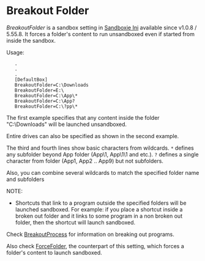 # Breakout Folder

_BreakoutFolder_  is a sandbox setting in [Sandboxie Ini](SandboxieIni.md) available since v1.0.8 / 5.55.8. It forces a folder's content to run unsandboxed even if started from inside the sandbox.

Usage:

```
   .
   .
   .
   [DefaultBox]
   BreakoutFolder=C:\Downloads
   BreakoutFolder=E:\
   BreakoutFolder=C:\App\*
   BreakoutFolder=C:\App?
   BreakoutFolder=C:\?pp\*
```

The first example specifies that any content inside the folder "C:\Downloads" will be launched unsandboxed.

Entire drives can also be specified as shown in the second example.

The third and fourth lines show basic characters from wildcards.
`*` defines any subfolder beyond App folder (App\1, App\1\1 and etc.).
`?` defines a single character from folder (App1, App2 .. App9) but not subfolders.

Also, you can combine several wildcards to match the specified folder name and subfolders

NOTE:
 * Shortcuts that link to a program outside the specified folders will be launched sandboxed. For example: if you place a shortcut inside a broken out folder and it links to some program in a non broken out folder, then the shortcut will launch sandboxed.

Check [BreakoutProcess](BreakoutProcess.md) for information on breaking out programs.

Also check [ForceFolder](ForceFolder.md), the counterpart of this setting, which forces a folder's content to launch sandboxed.
